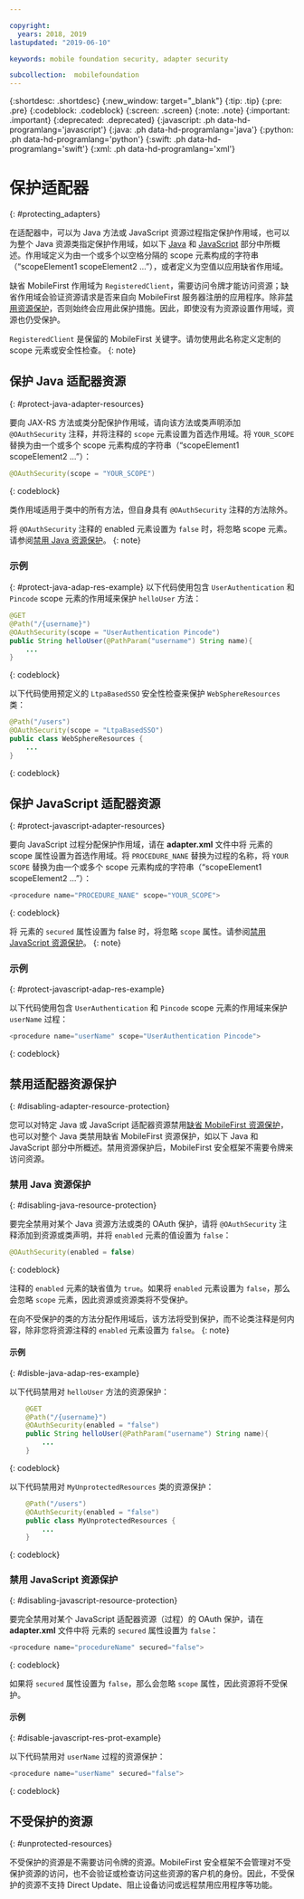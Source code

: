 ```yaml
---

copyright:
  years: 2018, 2019
lastupdated: "2019-06-10"

keywords: mobile foundation security, adapter security

subcollection:  mobilefoundation
---
```


{:shortdesc: .shortdesc}
{:new_window: target="_blank"}
{:tip: .tip}
{:pre: .pre}
{:codeblock: .codeblock}
{:screen: .screen}
{:note: .note}
{:important: .important}
{:deprecated: .deprecated}
{:javascript: .ph data-hd-programlang='javascript'}
{:java: .ph data-hd-programlang='java'}
{:python: .ph data-hd-programlang='python'}
{:swift: .ph data-hd-programlang='swift'}
{:xml: .ph data-hd-programlang='xml'}

# 保护适配器
{: #protecting_adapters}

在适配器中，可以为 Java 方法或 JavaScript 资源过程指定保护作用域，也可以为整个 Java 资源类指定保护作用域，如以下 [Java](#protect-java-adapter-resources) 和 [JavaScript](#protect-javascript-adapter-resources) 部分中所概述。作用域定义为由一个或多个以空格分隔的 scope 元素构成的字符串（“scopeElement1 scopeElement2 ...”），或者定义为空值以应用缺省作用域。

缺省 MobileFirst 作用域为 `RegisteredClient`，需要访问令牌才能访问资源；缺省作用域会验证资源请求是否来自向 MobileFirst 服务器注册的应用程序。除非[禁用资源保护](#disabling-resource-protection)，否则始终会应用此保护措施。因此，即使没有为资源设置作用域，资源也仍受保护。

`RegisteredClient` 是保留的 MobileFirst 关键字。请勿使用此名称定义定制的 scope 元素或安全性检查。
{: note}

## 保护 Java 适配器资源
{: #protect-java-adapter-resources}

要向 JAX-RS 方法或类分配保护作用域，请向该方法或类声明添加 `@OAuthSecurity` 注释，并将注释的 `scope` 元素设置为首选作用域。将 `YOUR_SCOPE` 替换为由一个或多个 scope 元素构成的字符串（“scopeElement1 scopeElement2 ...”）：

```java
@OAuthSecurity(scope = "YOUR_SCOPE")
```
{: codeblock}

类作用域适用于类中的所有方法，但自身具有 `@OAuthSecurity` 注释的方法除外。

将 `@OAuthSecurity` 注释的 enabled 元素设置为 `false` 时，将忽略 scope 元素。请参阅[禁用 Java 资源保护](#disabling-java-resource-protection)。
{: note}

### 示例
{: #protect-java-adap-res-example}
以下代码使用包含 `UserAuthentication` 和 `Pincode` scope 元素的作用域来保护 `helloUser` 方法：

```java
@GET
@Path("/{username}")
@OAuthSecurity(scope = "UserAuthentication Pincode")
public String helloUser(@PathParam("username") String name){
    ...
}
```
{: codeblock}

以下代码使用预定义的 `LtpaBasedSSO` 安全性检查来保护 `WebSphereResources` 类：

```java
@Path("/users")
@OAuthSecurity(scope = "LtpaBasedSSO")
public class WebSphereResources {
    ...
}
```
{: codeblock}

## 保护 JavaScript 适配器资源
{: #protect-javascript-adapter-resources}

要向 JavaScript 过程分配保护作用域，请在 **adapter.xml** 文件中将 <procedure> 元素的 scope 属性设置为首选作用域。将 `PROCEDURE_NANE` 替换为过程的名称，将 `YOUR SCOPE` 替换为由一个或多个 scope 元素构成的字符串（“scopeElement1 scopeElement2 ...”）：

```javascript
<procedure name="PROCEDURE_NANE" scope="YOUR_SCOPE">
```
{: codeblock}

将 <procedure> 元素的 `secured` 属性设置为 false 时，将忽略 `scope` 属性。请参阅[禁用 JavaScript 资源保护](#disabling-javascript-resource-protection)。
{: note}

### 示例
{: #protect-javascript-adap-res-example}

以下代码使用包含 `UserAuthentication` 和 `Pincode` scope 元素的作用域来保护 `userName` 过程：

```javascript
<procedure name="userName" scope="UserAuthentication Pincode">
```
{: codeblock}

## 禁用适配器资源保护
{: #disabling-adapter-resource-protection}

您可以对特定 Java 或 JavaScript 适配器资源禁用[缺省 MobileFirst 资源保护](#protecting_adapters_resources)，也可以对整个 Java 类禁用缺省 MobileFirst 资源保护，如以下 Java 和 JavaScript 部分中所概述。禁用资源保护后，MobileFirst 安全框架不需要令牌来访问资源。

### 禁用 Java 资源保护
{: #disabling-java-resource-protection}

要完全禁用对某个 Java 资源方法或类的 OAuth 保护，请将 `@OAuthSecurity` 注释添加到资源或类声明，并将 `enabled` 元素的值设置为 `false`：

```java
@OAuthSecurity(enabled = false)
```
{: codeblock}

注释的 `enabled` 元素的缺省值为 `true`。如果将 `enabled` 元素设置为 `false`，那么会忽略 `scope` 元素，因此资源或资源类将不受保护。

在向不受保护的类的方法分配作用域后，该方法将受到保护，而不论类注释是何内容，除非您将资源注释的 `enabled` 元素设置为 `false`。
{: note}

#### 示例
{: #disble-java-adap-res-example}

以下代码禁用对 `helloUser` 方法的资源保护：

```java
    @GET
    @Path("/{username}")
    @OAuthSecurity(enabled = "false")
    public String helloUser(@PathParam("username") String name){
        ...
    }
```
{: codeblock}

以下代码禁用对 `MyUnprotectedResources` 类的资源保护：

```java
    @Path("/users")
    @OAuthSecurity(enabled = "false")
    public class MyUnprotectedResources {
        ...
    }
```
{: codeblock}

### 禁用 JavaScript 资源保护
{: #disabling-javascript-resource-protection}

要完全禁用对某个 JavaScript 适配器资源（过程）的 OAuth 保护，请在 **adapter.xml** 文件中将 <procedure> 元素的 `secured` 属性设置为 `false`：

```javascript
<procedure name="procedureName" secured="false">
```
{: codeblock}

如果将 `secured` 属性设置为 `false`，那么会忽略 `scope` 属性，因此资源将不受保护。

#### 示例
{: #disable-javascript-res-prot-example}

以下代码禁用对 `userName` 过程的资源保护：

```javascript
<procedure name="userName" secured="false">
```
{: codeblock}

## 不受保护的资源
{: #unprotected-resources}

不受保护的资源是不需要访问令牌的资源。MobileFirst 安全框架不会管理对不受保护资源的访问，也不会验证或检查访问这些资源的客户机的身份。因此，不受保护的资源不支持 Direct Update、阻止设备访问或远程禁用应用程序等功能。
